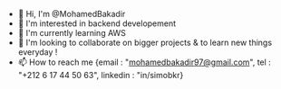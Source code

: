 - 👋 Hi, I'm @MohamedBakadir
- 👀 I'm interested in backend developement
- 🌱 I'm currently learning AWS
- 💞️ I'm looking to collaborate on bigger projects & to learn new things everyday !
- 📫 How to reach me {email : "mohamedbakadir97@gmail.com", tel : "+212 6 17 44 50 63", linkedin : "in/simobkr}

<!---
MohamedBakadir/MohamedBakadir is a ✨ special ✨ repository because its `README.md` (this file) appears on your GitHub profile.
You can click the Preview link to take a look at your changes.
--->
